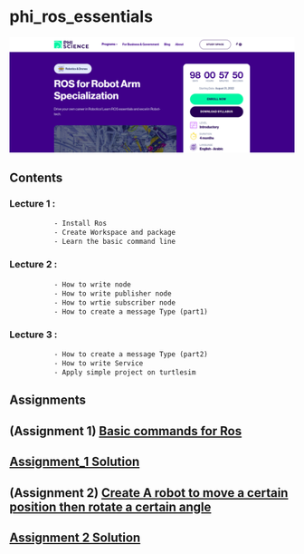 # phi_ros_essentials

![image](https://github.com/Alie20/phi_ros_essentials/blob/main/Screenshot%20from%202022-05-24%2023-02-09.png)

## Contents

### Lecture 1 : 
               - Install Ros
               - Create Workspace and package
               - Learn the basic command line 
### Lecture 2 : 
               - How to write node
               - How to write publisher node
               - How to wrtie subscriber node 
               - How to create a message Type (part1)
### Lecture 3 :
               - How to create a message Type (part2)
               - How to write Service 
               - Apply simple project on turtlesim




## Assignments 

## (Assignment 1) [Basic commands for Ros](https://github.com/Alie20/phi_ros_essentials/blob/main/Assignment1/Assignment_1.pdf)
## [Assignment_1 Solution](https://github.com/Alie20/phi_ros_essentials/blob/main/Assignment1/solution.pdf)

## (Assignment 2) [Create A robot to move a certain position then rotate a certain angle](https://github.com/Alie20/phi_ros_essentials/blob/main/Assignment2/Week%202%20-%20Assignment%20%20(3).pdf)
## [Assignment 2 Solution](https://github.com/Alie20/phi_ros_essentials/tree/main/Assignment2/robot_move)
               
            
               
              
               
   
                
               

